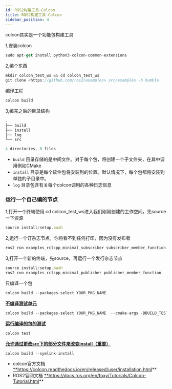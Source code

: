 ```yaml
---
id: ROS2构建工具-Colcon
title: ROS2构建工具-Colcon
sidebar_position: 4
---
```


colcon其实是一个功能包构建工具

1,安装colcon

```jsx
sudo apt-get install python3-colcon-common-extensions
```

2,编个东西

```jsx
mkdir colcon_test_ws && cd colcon_test_ws
git clone <https://github.com/ros2/examples> src/examples -b humble
```

编译工程

```jsx
colcon build
```

3,编完之后的目录结构

```jsx
.
├── build
├── install
├── log
└── src

4 directories, 0 files
```

- `build` 目录存储的是中间文件。对于每个包，将创建一个子文件夹，在其中调用例如CMake
- `install` 目录是每个软件包将安装到的位置。默认情况下，每个包都将安装到单独的子目录中。
- `log` 目录包含有关每个colcon调用的各种日志信息

### 运行一个自己编的节点

1,打开一个终端使用 cd colcon_test_ws进入我们刚刚创建的工作空间，先source 一下资源

```jsx
source install/setup.bash
```

2,运行一个订杂志节点，你将看不到任何打印，因为没有发布者

```jsx
ros2 run examples_rclcpp_minimal_subscriber subscriber_member_function
```

3,打开一个新的终端，先source，再运行一个发行杂志节点

```jsx
source install/setup.bash
ros2 run examples_rclcpp_minimal_publisher publisher_member_function
```

只编译一个包

```jsx
colcon build --packages-select YOUR_PKG_NAME 
```

[**不编译测试单元**](http://d2lros2foxy.fishros.com/#/humble/chapt2/get_started/3.ROS2构建工具之Colcon?id=_52-不编译测试单元)

```jsx
colcon build --packages-select YOUR_PKG_NAME  --cmake-args -DBUILD_TESTING=0
```

[**运行编译的包的测试**](http://d2lros2foxy.fishros.com/#/humble/chapt2/get_started/3.ROS2构建工具之Colcon?id=_53-运行编译的包的测试)

```jsx
colcon test
```

[**允许通过更改src下的部分文件来改变install（重要）**](http://d2lros2foxy.fishros.com/#/humble/chapt2/get_started/3.ROS2构建工具之Colcon?id=_54-允许通过更改src下的部分文件来改变install（重要）)

```jsx
colcon build --symlink-install
```

- colcon官方文档 [**](https://colcon.readthedocs.io/en/released/user/installation.html)https://colcon.readthedocs.io/en/released/user/installation.html**
- ROS2官网文档 [**](https://docs.ros.org/en/foxy/Tutorials/Colcon-Tutorial.html)https://docs.ros.org/en/foxy/Tutorials/Colcon-Tutorial.html**